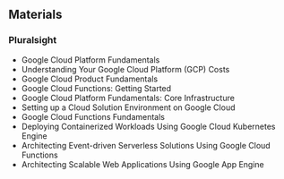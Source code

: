 ## Materials
### Pluralsight
* Google Cloud Platform Fundamentals
* Understanding Your Google Cloud Platform (GCP) Costs
* Google Cloud Product Fundamentals
* Google Cloud Functions: Getting Started
* Google Cloud Platform Fundamentals: Core Infrastructure
* Setting up a Cloud Solution Environment on Google Cloud
* Google Cloud Functions Fundamentals
* Deploying Containerized Workloads Using Google Cloud Kubernetes Engine
* Architecting Event-driven Serverless Solutions Using Google Cloud Functions
* Architecting Scalable Web Applications Using Google App Engine